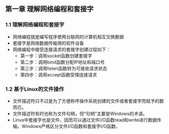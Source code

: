 ## 第一章 理解网络编程和套接字
### 1.1 理解网络编程和套接字
- 网络编程就是编写程序使两台联网的计算机相互交换数据
- 套接字是网络数据传输用的软件设备
- 网络编程中接受连接请求的套接字创建过程如下：
	- 第一步：调用socket函数创建套接字
	- 第二步：调用bind函数分配IP地址和端口号
	- 第三步：调用listen函数转为可接收请求状态
	- 第四步：调用accept函数受理连接请求

### 1.2 基于Linux的文件操作
- 文件描述符只不过是为了方便称呼操作系统创建的文件或者套接字而赋予的数而已。
- 文件描述符有时也称为文件句柄，但“句柄”主要是Windows的术语。
- Linux中套接字也是文件，因而可以通过文件I/O函数read和write进行数据传输。Windows严格区分文件I/O函数和套接字I/O函数。